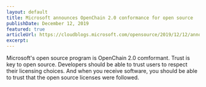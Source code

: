 ```yaml
---
layout: default
title: Microsoft announces OpenChain 2.0 conformance for open source
publishDate: December 12, 2019
featured: true
articleUrl: https://cloudblogs.microsoft.com/opensource/2019/12/12/announcing-microsoft-openchain-conformance/
excerpt:
---
```

Microsoft's open source program is OpenChain 2.0 comformant. Trust is key to open source. Developers should be able to trust users to respect their licensing choices. And when you receive software, you should be able to trust that the open source licenses were followed. 
